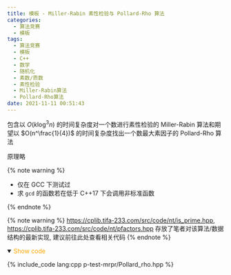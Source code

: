 ```yaml
---
title: 模板 - Miller-Rabin 素性检验与 Pollard-Rho 算法
categories:
  - 算法竞赛
  - 模板
tags:
  - 算法竞赛
  - 模板
  - C++
  - 数学
  - 随机化
  - 素数/质数
  - 素性检验
  - Miller-Rabin算法
  - Pollard-Rho算法
date: 2021-11-11 00:51:43
---
```


包含以 $O(k\log^3n)$ 的时间复杂度对一个数进行素性检验的 Miller-Rabin 算法和期望以 $O(n^\frac{1}{4})$ 的时间复杂度找出一个数最大素因子的 Pollard-Rho 算法

原理略

{% note warning %}

- 仅在 GCC 下测试过
- 求 `gcd` 的函数若在低于 C++17 下会调用非标准函数

{% endnote %}

<!-- more -->

{% note warning %}
<https://cplib.tifa-233.com/src/code/nt/is_prime.hpp>, <https://cplib.tifa-233.com/src/code/nt/pfactors.hpp> 存放了笔者对该算法/数据结构的最新实现, 建议前往此处查看相关代码
{% endnote %}

<details open>
<summary><font color='orange'>Show code</font></summary>

{% include_code lang:cpp p-test-mrpr/Pollard_rho.hpp %}

</details>
